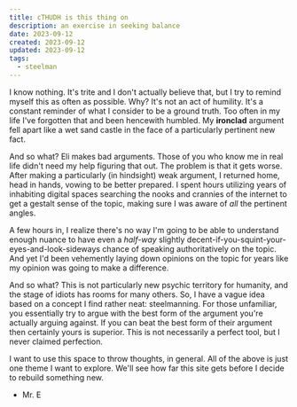 ```yaml
---
title: cTHUDH is this thing on
description: an exercise in seeking balance
date: 2023-09-12
created: 2023-09-12
updated: 2023-09-12
tags:
  - steelman
---
```

I know nothing. It's trite and I don't actually believe that, but I try to remind myself this as often as possible. Why? It's not an act of humility. It's a constant reminder of what I consider to be a ground truth. Too often in my life I've forgotten that and been hencewith humbled. My **ironclad** argument fell apart like a wet sand castle in the face of a particularly pertinent new fact. 

And so what? Eli makes bad arguments. Those of you who know me in real life didn't need my help figuring that out. The problem is that it gets worse. After making a particularly (in hindsight) weak argument, I returned home, head in hands, vowing to be better prepared. I spent hours utilizing years of inhabiting digital spaces searching the nooks and crannies of the internet to get a gestalt sense of the topic, making sure I was aware of _all_ the pertinent angles. 

A few hours in, I realize there's no way I'm going to be able to understand enough nuance to have even a _half-way_  slightly decent-if-you-squint-your-eyes-and-look-sideways chance of speaking authoritatively on the topic. And yet I'd been vehemently laying down opinions on the topic for years like my opinion was going to make a difference. 

And so what? This is not particularly new psychic territory for humanity, and the stage of idiots has rooms for many others. So, I have a vague idea based on a concept I find rather neat: steelmanning. For those unfamiliar, you essentially try to argue with the best form of the argument you're actually arguing against. If you can beat the best form of their argument then certainly yours is superior. This is not necessarily a perfect tool, but I never claimed perfection.

I want to use this space to throw thoughts, in general. All of the above is just one theme I want to explore. We'll see how far this site gets before I decide to rebuild something new. 

- Mr. E 
